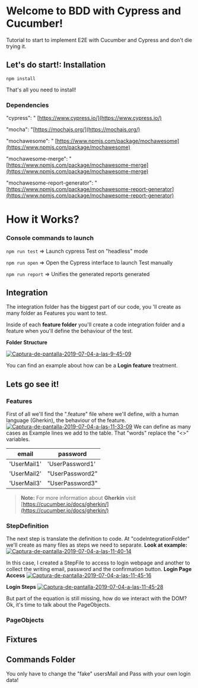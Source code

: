 
# Welcome to BDD with Cypress and Cucumber!
Tutorial to start to implement E2E with Cucumber and Cypress and don't die trying it.
## Let's do start!: Installation
`npm install `

That's all you need to install!

### Dependencies
"cypress": " [https://www.cypress.io/](https://www.cypress.io/)

"mocha": "[https://mochajs.org/](https://mochajs.org/)

"mochawesome": " [https://www.npmjs.com/package/mochawesome](https://www.npmjs.com/package/mochawesome)

"mochawesome-merge": " [https://www.npmjs.com/package/mochawesome-merge](https://www.npmjs.com/package/mochawesome-merge)

"mochawesome-report-generator": "[https://www.npmjs.com/package/mochawesome-report-generator](https://www.npmjs.com/package/mochawesome-report-generator)

# How it Works?
### Console commands to launch
`npm run test` => Launch cypress Test on "headless" mode

`npm run open` => Open the Cypress interface to launch Test manually

`npm run report` => Unifies the generated reports generated
## Integration
The integration folder has the biggest part of our code, you 'll create as many folder as Features you want to test.

Inside of each **feature folder** you'll create a code integration folder and a feature when you'll define the behaviour of the test.

**Folder Structure**

<a href="https://ibb.co/tKp0SnF"><img src="https://i.ibb.co/dM4NSXx/Captura-de-pantalla-2019-07-04-a-las-9-45-09.png" alt="Captura-de-pantalla-2019-07-04-a-las-9-45-09" border="0"></a>

You can find an example about how can be a **Login feature** treatment.

## Lets go see it!
### Features
First of all we'll find the ".feature" file where we'll define, with a human language (Gherkin), the behaviour of the feature.
<a href="https://ibb.co/pQxL2ZY"><img src="https://i.ibb.co/XDbCXpc/Captura-de-pantalla-2019-07-04-a-las-11-33-09.png" alt="Captura-de-pantalla-2019-07-04-a-las-11-33-09" border="0"></a>
We can define as many cases as Example lines we add to the table. That "words" replace the "<>" variables.

|			email               |      password             |
|-------------------------------|---------------------------|
|         'UserMail1'           |'UserPassword1'            |
|         'UserMail2'           |"UserPassword2"            |
|         'UserMail3'           |"UserPassword3"            |

> **Note:** For more information about **Gherkin** visit [https://cucumber.io/docs/gherkin/](https://cucumber.io/docs/gherkin/)

### StepDefinition
The next step is translate the definition to code. At "codeIntegrationFolder" we'll create as many files as steps we need to separate. **Look at example:**
<a href="https://ibb.co/BZp4GzF"><img src="https://i.ibb.co/580YkMw/Captura-de-pantalla-2019-07-04-a-las-11-40-14.png" alt="Captura-de-pantalla-2019-07-04-a-las-11-40-14" border="0"></a>

In this case, I created a StepFile to access to login webpage and another to collect the writing email, password and the confirmation button.
**Login Page Access**
<a href="https://ibb.co/tcz5S2t"><img src="https://i.ibb.co/J2qPNp4/Captura-de-pantalla-2019-07-04-a-las-11-45-16.png" alt="Captura-de-pantalla-2019-07-04-a-las-11-45-16" border="0"></a>

**Login Steps**
<a href="https://ibb.co/Rgh3PTN"><img src="https://i.ibb.co/HKNtYTC/Captura-de-pantalla-2019-07-04-a-las-11-45-28.png" alt="Captura-de-pantalla-2019-07-04-a-las-11-45-28" border="0"></a>

  
But part of the equation is still missing, how do we interact with the DOM? Ok, it's time to talk about the PageObjects.
### PageObjects

## Fixtures
## Commands Folder


You only have to change the "fake" usersMail and Pass with your own login data!
